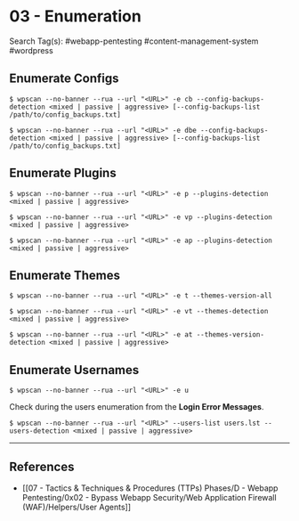 # 03 - Enumeration

Search Tag(s): #webapp-pentesting #content-management-system #wordpress

## Enumerate Configs

```
$ wpscan --no-banner --rua --url "<URL>" -e cb --config-backups-detection <mixed | passive | aggressive> [--config-backups-list /path/to/config_backups.txt]
```

```
$ wpscan --no-banner --rua --url "<URL>" -e dbe --config-backups-detection <mixed | passive | aggressive> [--config-backups-list /path/to/config_backups.txt]
```

## Enumerate Plugins

```
$ wpscan --no-banner --rua --url "<URL>" -e p --plugins-detection <mixed | passive | aggressive>
```

```
$ wpscan --no-banner --rua --url "<URL>" -e vp --plugins-detection <mixed | passive | aggressive>
```

```
$ wpscan --no-banner --rua --url "<URL>" -e ap --plugins-detection <mixed | passive | aggressive>
```

## Enumerate Themes

```
$ wpscan --no-banner --rua --url "<URL>" -e t --themes-version-all
```

```
$ wpscan --no-banner --rua --url "<URL>" -e vt --themes-detection <mixed | passive | aggressive>
```

```
$ wpscan --no-banner --rua --url "<URL>" -e at --themes-version-detection <mixed | passive | aggressive>
```

## Enumerate Usernames

```
$ wpscan --no-banner --rua --url "<URL>" -e u
```

Check during the users enumeration from the **Login Error Messages**.

```
$ wpscan --no-banner --rua --url "<URL>" --users-list users.lst --users-detection <mixed | passive | aggressive>
```

---
## References

- [[07 - Tactics & Techniques & Procedures (TTPs) Phases/D - Webapp Pentesting/0x02 - Bypass Webapp Security/Web Application Firewall (WAF)/Helpers/User Agents]]